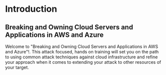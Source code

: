 # Introduction

## Breaking and Owning Cloud Servers and Applications in AWS and Azure

Welcome to "Breaking and Owning Cloud Servers and Applications in AWS and Azure"!. This attack focused, hands on training will set you on the path to using common attack techniques against cloud infrastructure and refine your approach when it comes to extending your attack to other resources of your target.




